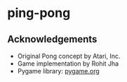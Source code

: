 # ping-pong
## Acknowledgements

- Original Pong concept by Atari, Inc.
- Game implementation by Rohit Jha
- Pygame library: [pygame.org](https://www.pygame.org/)
